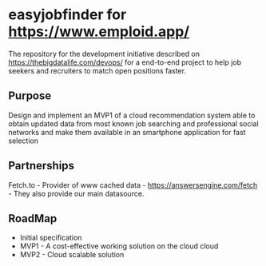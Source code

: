 # easyjobfinder for https://www.emploid.app/

The repository for the development initiative described on https://thebigdatalife.com/devops/ for a end-to-end project to help job seekers and recruiters to match open positions faster.

## Purpose

Design and implement an MVP1 of a cloud recommendation system able to obtain updated data from most known job searching and professional social networks and make them available in an smartphone application for fast selection

## Partnerships

Fetch.to - Provider of www cached data - https://answersengine.com/fetch - They also provide our main datasource.

## RoadMap

- Initial specification
- MVP1 - A cost-effective working solution on the cloud cloud 
- MVP2 - Cloud scalable solution





